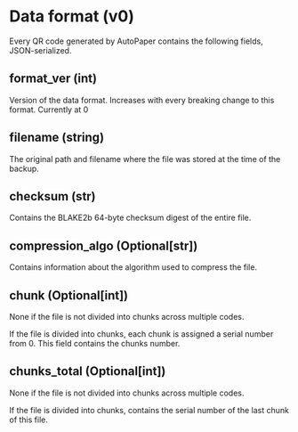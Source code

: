 # Data format (v0)

Every QR code generated by AutoPaper contains the following fields, JSON-serialized.

## format_ver (int)

Version of the data format. Increases with every breaking change to this format. Currently at 0

## filename (string)

The original path and filename where the file was stored at the time of the backup.

## checksum (str)

Contains the BLAKE2b 64-byte checksum digest of the entire file. 

## compression_algo (Optional[str])

Contains information about the algorithm used to compress the file.

## chunk (Optional[int])

None if the file is not divided into chunks across multiple codes.

If the file is divided into chunks, each chunk is assigned a serial number from 0. This field contains the chunks number.

## chunks_total (Optional[int])

None if the file is not divided into chunks across multiple codes.

If the file is divided into chunks, contains the serial number of the last chunk of this file.
